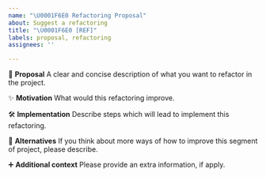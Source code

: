 ```yaml
---
name: "\U0001F6E0️ Refactoring Proposal"
about: Suggest a refactoring
title: "\U0001F6E0️ [REF]"
labels: proposal, refactoring
assignees: ''

---
```


🫴 **Proposal**
A clear and concise description of what you want to refactor in the project.

✨ **Motivation**
What would this refactoring improve.

🛠️ **Implementation**
Describe steps which will lead to implement this refactoring.

🔀 **Alternatives**
If you think about more ways of how to improve this segment of project, please describe.

➕ **Additional context**
Please provide an extra information, if apply.
